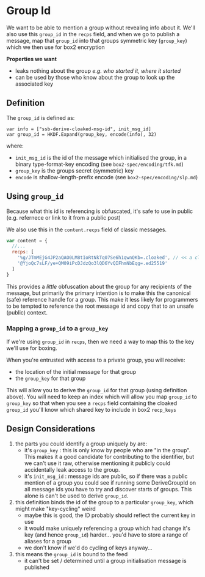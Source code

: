# Group Id

We want to be able to mention a group without revealing info about it.
We'll also use this `group_id` in the `recps` field, and when we go to publish a message,
map that `group_id` into that groups symmetric key (`group_key`) which we then use for box2 encryption

**Properties we want**
- leaks nothing about the group _e.g. who started it, where it started_
- can be used by those who know about the group to look up the associated key

## Definition

The `group_id` is defined as:

```
var info = ["ssb-derive-cloaked-msg-id", init_msg_id]
var group_id = HKDF.Expand(group_key, encode(info), 32)
```

where:
- `init_msg_id` is the id of the message which initialised the group, in a binary type-format-key encoding (see `box2-spec/encoding/tfk.md`)
- `group_key` is the groups secret (symmetric) key
- `encode` is shallow-length-prefix encode (see `box2-spec/encoding/slp.md`)


## Using `group_id`

Because what this id is referencing is obfuscated, it's safe to use in public 
(e.g. refernece or link to it from a public post)

We also use this in the `content.recps` field of classic messages.

```js
var content = {
  //...
  recps: [
    '%g/JTmMEjG4JP2aQAO0LM8tIoRtNkTq07Se6h1qwnQKb=.cloaked', // << a cloaked group_id
    '@YjoQc7sLF/ye+QM09iPcDJdzQo3lQD6YvQIFhmNbEqg=.ed25519'
  ]
}
```


This provides a _little_ obfuscation about the group for any recipients of the message,
but primarily the primary intention is to make this the canonical (safe) reference handle for a group.
This make it less likely for programmers to be tempted to reference the root message id and copy
that to an unsafe (public) context.

### Mapping a `group_id` to a `group_key`

If we're using `group_id` in `recps`, then we need a way to map this to the key we'll use for boxing.

When you're entrusted with access to a private group, you will receive:
- the location of the initial message for that group
- the `group_key` for that group

This will allow you to derive the `group_id` for that group (using definition above).
You will need to keep an index which will allow you map `group_id` to `group_key` so that when you see
a `recps` field containing the cloaked `group_id` you'll know which shared key to include in box2 `recp_keys`


## Design Considerations

1. the parts you could identify a group uniquely by are: 
    - it's `group_key` : this is only know by people who are "in the group". This makes it a good candidate for contributing to the identifier, but we can't use it raw, otherwise mentioning it publicly could accidentally leak access to the group.
    - it's `init_msg_id` : message ids are public, so if there was a public mention of a group you could see if running some DeriveGroupId on all message ids you have to try and discover starts of groups. This alone is can't be used to derive `group_id`.
2. this definition binds the id of the group to a particular `group_key`, which might make "key-cycling" weird
    - maybe this is good, the ID probably should reflect the current key in use
    - it would make uniquely referencing a group which had change it's key (and hence `group_id`) harder... you'd have to store a range of aliases for a group
    - we don't know if we'd do cycling of keys anyway...
3. this means the `group_id` is bound to the feed
    - it can't be set / determined until a group initialisation message is published
